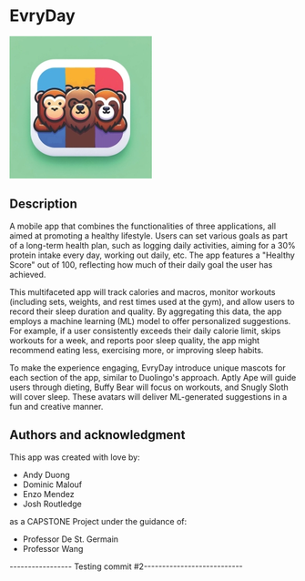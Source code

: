 # EvryDay

![Alt text](Abstracked.jpg)

## Description

A mobile app that combines the functionalities of three applications, all aimed at promoting a healthy lifestyle. Users can set various goals as part of a long-term health plan, such as logging daily activities, aiming for a 30% protein intake every day, working out daily, etc. The app features a "Healthy Score" out of 100, reflecting how much of their daily goal the user has achieved.

This multifaceted app will track calories and macros, monitor workouts (including sets, weights, and rest times used at the gym), and allow users to record their sleep duration and quality. By aggregating this data, the app employs a machine learning (ML) model to offer personalized suggestions. For example, if a user consistently exceeds their daily calorie limit, skips workouts for a week, and reports poor sleep quality, the app might recommend eating less, exercising more, or improving sleep habits.

To make the experience engaging, EvryDay introduce unique mascots for each section of the app, similar to Duolingo's approach. Aptly Ape will guide users through dieting, Buffy Bear will focus on workouts, and Snugly Sloth will cover sleep. These avatars will deliver ML-generated suggestions in a fun and creative manner.

## Authors and acknowledgment

This app was created with love by:

- Andy Duong
- Dominic Malouf
- Enzo Mendez
- Josh Routledge

as a CAPSTONE Project under the guidance of:

- Professor De St. Germain
- Professor Wang

----------------- Testing commit #2---------------------------
